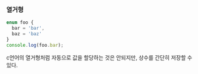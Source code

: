 ### 열거형
```ts
enum foo {
  bar = 'bar',
  baz = 'baz'
}
console.log(foo.bar);
```
c언어의 열거형처럼 자동으로 값을 할당하는 것은 안되지만, 상수를 간단히 저장할 수 있다.  

